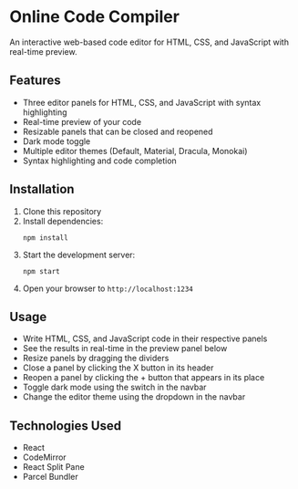 # Online Code Compiler

An interactive web-based code editor for HTML, CSS, and JavaScript with real-time preview.

## Features

- Three editor panels for HTML, CSS, and JavaScript with syntax highlighting
- Real-time preview of your code
- Resizable panels that can be closed and reopened
- Dark mode toggle
- Multiple editor themes (Default, Material, Dracula, Monokai)
- Syntax highlighting and code completion

## Installation

1. Clone this repository
2. Install dependencies:
   ```
   npm install
   ```
3. Start the development server:
   ```
   npm start
   ```
4. Open your browser to `http://localhost:1234`

## Usage

- Write HTML, CSS, and JavaScript code in their respective panels
- See the results in real-time in the preview panel below
- Resize panels by dragging the dividers
- Close a panel by clicking the X button in its header
- Reopen a panel by clicking the + button that appears in its place
- Toggle dark mode using the switch in the navbar
- Change the editor theme using the dropdown in the navbar

## Technologies Used

- React
- CodeMirror
- React Split Pane
- Parcel Bundler
